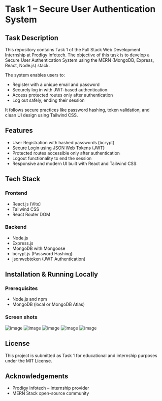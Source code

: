 

# Task 1 – Secure User Authentication System

## Task Description

This repository contains Task 1 of the Full Stack Web Development Internship at Prodigy Infotech. The objective of this task is to develop a Secure User Authentication System using the MERN (MongoDB, Express, React, Node.js) stack.

The system enables users to:
- Register with a unique email and password
- Securely log in with JWT-based authentication
- Access protected routes only after authentication
- Log out safely, ending their session

It follows secure practices like password hashing, token validation, and clean UI design using Tailwind CSS.

## Features

- User Registration with hashed passwords (bcrypt)
- Secure Login using JSON Web Tokens (JWT)
- Protected routes accessible only after authentication
- Logout functionality to end the session
- Responsive and modern UI built with React and Tailwind CSS

## Tech Stack

### Frontend
- React.js (Vite)
- Tailwind CSS
- React Router DOM

### Backend
- Node.js
- Express.js
- MongoDB with Mongoose
- bcrypt.js (Password Hashing)
- jsonwebtoken (JWT Authentication)

## Installation & Running Locally

### Prerequisites
- Node.js and npm
- MongoDB (local or MongoDB Atlas)


### Screen shots
![image](https://github.com/user-attachments/assets/c8f78666-aee8-460a-b7a4-fe86ca34a139)
![image](https://github.com/user-attachments/assets/274e0043-0058-462f-955c-a2e145198db2)
![image](https://github.com/user-attachments/assets/65a4f345-3965-4ae7-9fca-c6dbc4acfc24)
![image](https://github.com/user-attachments/assets/808d59f9-9e6d-4465-b319-1504b2d87865)
![image](https://github.com/user-attachments/assets/cb661858-5191-4d6c-a4c5-d10d7bf64b9f)





## License

This project is submitted as Task 1 for educational and internship purposes under the MIT License.

## Acknowledgements

* Prodigy Infotech – Internship provider
* MERN Stack open-source community
